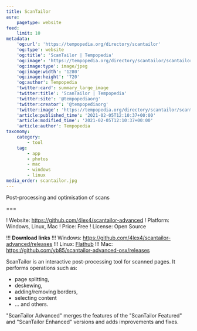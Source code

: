 ```yaml
---
title: ScanTailor
aura:
    pagetype: website
feed:
    limit: 10
metadata:
    'og:url': 'https://tempopedia.org/directory/scantailor'
    'og:type': website
    'og:title': 'ScanTailor | Tempopedia'
    'og:image': 'https://tempopedia.org/directory/scantailor/scantailor.jpg'
    'og:image:type': image/jpeg
    'og:image:width': '1280'
    'og:image:height': '720'
    'og:author': Tempopedia
    'twitter:card': summary_large_image
    'twitter:title': 'ScanTailor | Tempopedia'
    'twitter:site': '@tempopediaorg'
    'twitter:creator': '@tempopediaorg'
    'twitter:image': 'https://tempopedia.org/directory/scantailor/scantailor.jpg'
    'article:published_time': '2021-02-05T12:10:37+00:00'
    'article:modified_time': '2021-02-05T12:10:37+00:00'
    'article:author': Tempopedia
taxonomy:
    category:
        - tool
    tag:
        - app
        - photos
        - mac
        - windows
        - linux
media_order: scantailor.jpg
---
```


Post-processing and optimisation of scans

===

! Website: https://github.com/4lex4/scantailor-advanced
! Platform: Windows, Linux, Mac
! Price: Free
! License: Open Source

!!! **Download links**
!!! Windows: https://github.com/4lex4/scantailor-advanced/releases
!!! Linux: [Flathub](https://flathub.org/apps/details/com.github._4lex4.ScanTailor-Advanced)
!!! Mac: https://github.com/yb85/scantailor-advanced-osx/releases

ScanTailor is an interactive post-processing tool for scanned pages. It performs operations such as:

- page splitting,
- deskewing,
- adding/removing borders,
- selecting content
- ... and others.

"ScanTailor Advanced" merges the features of the "ScanTailor Featured" and "ScanTailor Enhanced" versions and adds improvements and fixes.